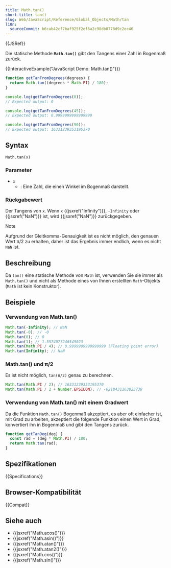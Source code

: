 ```yaml
---
title: Math.tan()
short-title: tan()
slug: Web/JavaScript/Reference/Global_Objects/Math/tan
l10n:
  sourceCommit: b6cab42cf7baf925f2ef6a2c98db0778d9c2ec46
---
```


{{JSRef}}

Die statische Methode **`Math.tan()`** gibt den Tangens einer Zahl in Bogenmaß zurück.

{{InteractiveExample("JavaScript Demo: Math.tan()")}}

```js interactive-example
function getTanFromDegrees(degrees) {
  return Math.tan((degrees * Math.PI) / 180);
}

console.log(getTanFromDegrees(0));
// Expected output: 0

console.log(getTanFromDegrees(45));
// Expected output: 0.9999999999999999

console.log(getTanFromDegrees(90));
// Expected output: 16331239353195370
```

## Syntax

```js-nolint
Math.tan(x)
```

### Parameter

- `x`
  - : Eine Zahl, die einen Winkel im Bogenmaß darstellt.

### Rückgabewert

Der Tangens von `x`. Wenn `x` {{jsxref("Infinity")}}, `-Infinity` oder {{jsxref("NaN")}} ist, wird {{jsxref("NaN")}} zurückgegeben.

> [!NOTE]
> Aufgrund der Gleitkomma-Genauigkeit ist es nicht möglich, den genauen Wert π/2 zu erhalten, daher ist das Ergebnis immer endlich, wenn es nicht `NaN` ist.

## Beschreibung

Da `tan()` eine statische Methode von `Math` ist, verwenden Sie sie immer als `Math.tan()` und nicht als Methode eines von Ihnen erstellten `Math`-Objekts (`Math` ist kein Konstruktor).

## Beispiele

### Verwendung von Math.tan()

```js
Math.tan(-Infinity); // NaN
Math.tan(-0); // -0
Math.tan(0); // 0
Math.tan(1); // 1.5574077246549023
Math.tan(Math.PI / 4); // 0.9999999999999999 (Floating point error)
Math.tan(Infinity); // NaN
```

### Math.tan() und π/2

Es ist nicht möglich, `tan(π/2)` genau zu berechnen.

```js
Math.tan(Math.PI / 2); // 16331239353195370
Math.tan(Math.PI / 2 + Number.EPSILON); // -6218431163823738
```

### Verwendung von Math.tan() mit einem Gradwert

Da die Funktion `Math.tan()` Bogenmaß akzeptiert, es aber oft einfacher ist, mit Grad zu arbeiten, akzeptiert die folgende Funktion einen Wert in Grad, konvertiert ihn in Bogenmaß und gibt den Tangens zurück.

```js
function getTanDeg(deg) {
  const rad = (deg * Math.PI) / 180;
  return Math.tan(rad);
}
```

## Spezifikationen

{{Specifications}}

## Browser-Kompatibilität

{{Compat}}

## Siehe auch

- {{jsxref("Math.acos()")}}
- {{jsxref("Math.asin()")}}
- {{jsxref("Math.atan()")}}
- {{jsxref("Math.atan2()")}}
- {{jsxref("Math.cos()")}}
- {{jsxref("Math.sin()")}}
